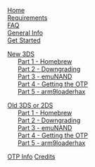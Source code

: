 [Home](https://github.com/Plailect/plailect.github.io/wiki)    
[Requirements](https://github.com/Plailect/plailect.github.io/wiki/Requirements)    
[FAQ](https://github.com/Plailect/plailect.github.io/wiki/FAQ)    
[General Info](https://github.com/Plailect/plailect.github.io/wiki/General-Info)    
[Get Started](https://github.com/Plailect/plailect.github.io/wiki/Get-Started)

[New 3DS](https://github.com/Plailect/plailect.github.io/wiki/New-3DS)    
&nbsp;&nbsp;&nbsp;&nbsp;&nbsp;&nbsp;[Part 1 - Homebrew](https://github.com/Plailect/plailect.github.io/wiki/Part-1-(New-3DS))    
&nbsp;&nbsp;&nbsp;&nbsp;&nbsp;&nbsp;[Part 2 - Downgrading](https://github.com/Plailect/plailect.github.io/wiki/Part-2-(New-3DS))    
&nbsp;&nbsp;&nbsp;&nbsp;&nbsp;&nbsp;[Part 3 - emuNAND](https://github.com/Plailect/plailect.github.io/wiki/Part-3-(New-3DS))    
&nbsp;&nbsp;&nbsp;&nbsp;&nbsp;&nbsp;[Part 4 - Getting the OTP](https://github.com/Plailect/plailect.github.io/wiki/Part-4-(New-3DS))    
&nbsp;&nbsp;&nbsp;&nbsp;&nbsp;&nbsp;[Part 5 - arm9loaderhax](https://github.com/Plailect/plailect.github.io/wiki/Part-5-(New-3DS))    

[Old 3DS or 2DS](https://github.com/Plailect/plailect.github.io/wiki/Old-3DS)    
&nbsp;&nbsp;&nbsp;&nbsp;&nbsp;&nbsp;[Part 1 - Homebrew](https://github.com/Plailect/plailect.github.io/wiki/Part-1-(Old-3DS))    
&nbsp;&nbsp;&nbsp;&nbsp;&nbsp;&nbsp;[Part 2 - Downgrading](https://github.com/Plailect/plailect.github.io/wiki/Part-2-(Old-3DS))    
&nbsp;&nbsp;&nbsp;&nbsp;&nbsp;&nbsp;[Part 3 - emuNAND](https://github.com/Plailect/plailect.github.io/wiki/Part-3-(Old-3DS))    
&nbsp;&nbsp;&nbsp;&nbsp;&nbsp;&nbsp;[Part 4 - Getting the OTP](https://github.com/Plailect/plailect.github.io/wiki/Part-4-(Old-3DS))    
&nbsp;&nbsp;&nbsp;&nbsp;&nbsp;&nbsp;[Part 5 - arm9loaderhax](https://github.com/Plailect/plailect.github.io/wiki/Part-5-(Old-3DS))    

[OTP Info](https://github.com/Plailect/plailect.github.io/wiki/OTP-Info)
[Credits](https://github.com/Plailect/plailect.github.io/wiki/Credits)